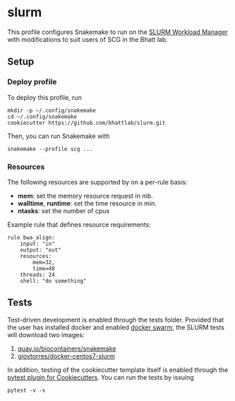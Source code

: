# slurm

This profile configures Snakemake to run on the [SLURM Workload Manager](https://slurm.schedmd.com/) with modifications to suit
users of SCG in the Bhatt lab.

## Setup

### Deploy profile

To deploy this profile, run

	mkdir -p ~/.config/snakemake
	cd ~/.config/snakemake
	cookiecutter https://github.com/bhattlab/slurm.git

Then, you can run Snakemake with

	snakemake --profile scg ...


### Resources

The following resources are supported by on a per-rule basis:

- **mem**: set the memory resource request in mb.
- **walltime**, **runtime**: set the time resource in min.
- **ntasks**: set the number of cpus

Example rule that defines resource requirements:

	rule bwa_align:
		input: "in"
		output: "out"
		resources:
			mem=32,
			time=48
		threads: 24
		shell: "do something"

## Tests

Test-driven development is enabled through the tests folder. Provided
that the user has installed docker and enabled [docker
swarm](https://docs.docker.com/engine/swarm/), the SLURM tests will
download two images:

1. [quay.io/biocontainers/snakemake](https://quay.io/repository/biocontainers/snakemake?tab=tags)
2. [giovtorres/docker-centos7-slurm](https://github.com/giovtorres/docker-centos7-slurm)

In addition, testing of the cookiecutter template itself is enabled
through the [pytest plugin for
Cookiecutters](https://github.com/hackebrot/pytest-cookies). You can
run the tests by issuing

	pytest -v -s
